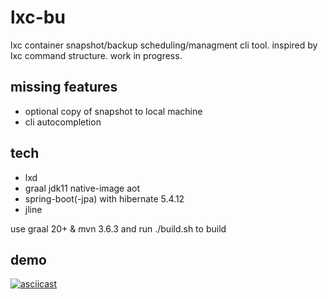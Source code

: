 # lxc-bu

lxc container snapshot/backup scheduling/managment cli tool. inspired by lxc command structure. work in progress. 

## missing features
- optional copy of snapshot to local machine
- cli autocompletion


## tech
- lxd
- graal jdk11 native-image aot
- spring-boot(-jpa) with hibernate 5.4.12
- jline

use graal 20+ & mvn 3.6.3 and run ./build.sh to build 

## demo
[![asciicast](https://asciinema.org/a/4gRokf7lQp1ZzrXjGCpKO2r2B.svg)](https://asciinema.org/a/4gRokf7lQp1ZzrXjGCpKO2r2B)
